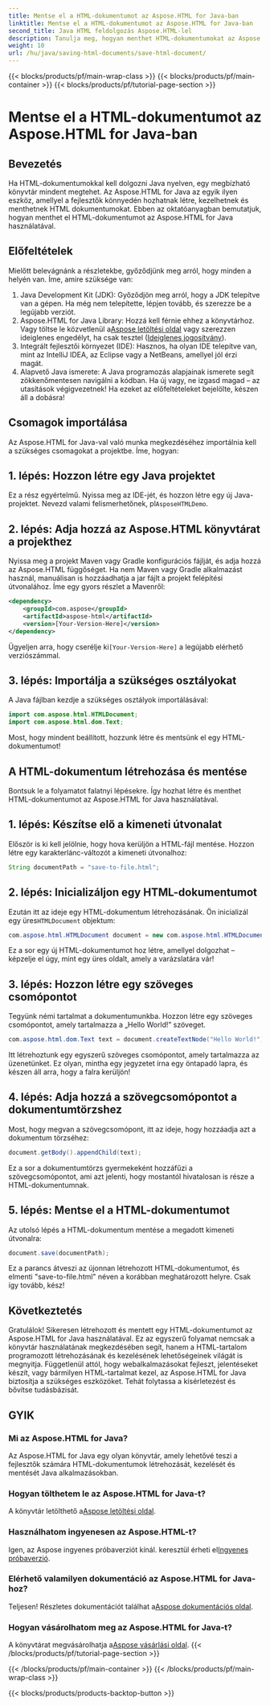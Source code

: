 ```yaml
---
title: Mentse el a HTML-dokumentumot az Aspose.HTML for Java-ban
linktitle: Mentse el a HTML-dokumentumot az Aspose.HTML for Java-ban
second_title: Java HTML feldolgozás Aspose.HTML-lel
description: Tanulja meg, hogyan menthet HTML-dokumentumokat az Aspose.HTML for Java használatával ebből a kezdőknek és szakértőknek készült, lépésről lépésre szóló útmutatóból.
weight: 10
url: /hu/java/saving-html-documents/save-html-document/
---
```


{{< blocks/products/pf/main-wrap-class >}}
{{< blocks/products/pf/main-container >}}
{{< blocks/products/pf/tutorial-page-section >}}

# Mentse el a HTML-dokumentumot az Aspose.HTML for Java-ban

## Bevezetés
Ha HTML-dokumentumokkal kell dolgozni Java nyelven, egy megbízható könyvtár mindent megtehet. Az Aspose.HTML for Java az egyik ilyen eszköz, amellyel a fejlesztők könnyedén hozhatnak létre, kezelhetnek és menthetnek HTML dokumentumokat. Ebben az oktatóanyagban bemutatjuk, hogyan menthet el HTML-dokumentumot az Aspose.HTML for Java használatával. 
## Előfeltételek
Mielőtt belevágnánk a részletekbe, győződjünk meg arról, hogy minden a helyén van. Íme, amire szüksége van:
1. Java Development Kit (JDK): Győződjön meg arról, hogy a JDK telepítve van a gépen. Ha még nem telepítette, lépjen tovább, és szerezze be a legújabb verziót.
2.  Aspose.HTML for Java Library: Hozzá kell férnie ehhez a könyvtárhoz. Vagy töltse le közvetlenül a[Aspose letöltési oldal](https://releases.aspose.com/html/java/) vagy szerezzen ideiglenes engedélyt, ha csak tesztel ([Ideiglenes jogosítvány](https://purchase.aspose.com/temporary-license/)).
3. Integrált fejlesztői környezet (IDE): Hasznos, ha olyan IDE telepítve van, mint az IntelliJ IDEA, az Eclipse vagy a NetBeans, amellyel jól érzi magát.
4. Alapvető Java ismerete: A Java programozás alapjainak ismerete segít zökkenőmentesen navigálni a kódban. Ha új vagy, ne izgasd magad – az utasítások végigvezetnek!
Ha ezeket az előfeltételeket bejelölte, készen áll a dobásra!
## Csomagok importálása
Az Aspose.HTML for Java-val való munka megkezdéséhez importálnia kell a szükséges csomagokat a projektbe. Íme, hogyan:
## 1. lépés: Hozzon létre egy Java projektet
 Ez a rész egyértelmű. Nyissa meg az IDE-jét, és hozzon létre egy új Java-projektet. Nevezd valami felismerhetőnek, pl`AsposeHTMLDemo`.
## 2. lépés: Adja hozzá az Aspose.HTML könyvtárat a projekthez
Nyissa meg a projekt Maven vagy Gradle konfigurációs fájlját, és adja hozzá az Aspose.HTML függőséget. Ha nem Maven vagy Gradle alkalmazást használ, manuálisan is hozzáadhatja a jar fájlt a projekt felépítési útvonalához. Íme egy gyors részlet a Mavenről:
```xml
<dependency>
    <groupId>com.aspose</groupId>
    <artifactId>aspose-html</artifactId>
    <version>[Your-Version-Here]</version>
</dependency>
```
 Ügyeljen arra, hogy cserélje ki`[Your-Version-Here]` a legújabb elérhető verziószámmal.
## 3. lépés: Importálja a szükséges osztályokat
A Java fájlban kezdje a szükséges osztályok importálásával:
```java
import com.aspose.html.HTMLDocument;
import com.aspose.html.dom.Text;
```
Most, hogy mindent beállított, hozzunk létre és mentsünk el egy HTML-dokumentumot!
## A HTML-dokumentum létrehozása és mentése
Bontsuk le a folyamatot falatnyi lépésekre. Így hozhat létre és menthet HTML-dokumentumot az Aspose.HTML for Java használatával.
## 1. lépés: Készítse elő a kimeneti útvonalat
Először is ki kell jelölnie, hogy hova kerüljön a HTML-fájl mentése. Hozzon létre egy karakterlánc-változót a kimeneti útvonalhoz:
```java
String documentPath = "save-to-file.html";
```
## 2. lépés: Inicializáljon egy HTML-dokumentumot
 Ezután itt az ideje egy HTML-dokumentum létrehozásának. Ön inicializál egy üres`HTMLDocument` objektum:
```java
com.aspose.html.HTMLDocument document = new com.aspose.html.HTMLDocument();
```
Ez a sor egy új HTML-dokumentumot hoz létre, amellyel dolgozhat – képzelje el úgy, mint egy üres oldalt, amely a varázslatára vár!
## 3. lépés: Hozzon létre egy szöveges csomópontot
Tegyünk némi tartalmat a dokumentumunkba. Hozzon létre egy szöveges csomópontot, amely tartalmazza a „Hello World!” szöveget.
```java
com.aspose.html.dom.Text text = document.createTextNode("Hello World!");
```
Itt létrehoztunk egy egyszerű szöveges csomópontot, amely tartalmazza az üzenetünket. Ez olyan, mintha egy jegyzetet írna egy öntapadó lapra, és készen áll arra, hogy a falra kerüljön!
## 4. lépés: Adja hozzá a szövegcsomópontot a dokumentumtörzshez
Most, hogy megvan a szövegcsomópont, itt az ideje, hogy hozzáadja azt a dokumentum törzséhez:
```java
document.getBody().appendChild(text);
```
Ez a sor a dokumentumtörzs gyermekeként hozzáfűzi a szövegcsomópontot, ami azt jelenti, hogy mostantól hivatalosan is része a HTML-dokumentumnak.
## 5. lépés: Mentse el a HTML-dokumentumot
Az utolsó lépés a HTML-dokumentum mentése a megadott kimeneti útvonalra:
```java
document.save(documentPath);
```
Ez a parancs átveszi az újonnan létrehozott HTML-dokumentumot, és elmenti "save-to-file.html" néven a korábban meghatározott helyre. Csak így tovább, kész!
## Következtetés
Gratulálok! Sikeresen létrehozott és mentett egy HTML-dokumentumot az Aspose.HTML for Java használatával. Ez az egyszerű folyamat nemcsak a könyvtár használatának megkezdésében segít, hanem a HTML-tartalom programozott létrehozásának és kezelésének lehetőségeinek világát is megnyitja.
Függetlenül attól, hogy webalkalmazásokat fejleszt, jelentéseket készít, vagy bármilyen HTML-tartalmat kezel, az Aspose.HTML for Java biztosítja a szükséges eszközöket. Tehát folytassa a kísérletezést és bővítse tudásbázisát.
## GYIK
### Mi az Aspose.HTML for Java?  
Az Aspose.HTML for Java egy olyan könyvtár, amely lehetővé teszi a fejlesztők számára HTML-dokumentumok létrehozását, kezelését és mentését Java alkalmazásokban.
### Hogyan tölthetem le az Aspose.HTML for Java-t?  
 A könyvtár letölthető a[Aspose letöltési oldal](https://releases.aspose.com/html/java/).
### Használhatom ingyenesen az Aspose.HTML-t?  
 Igen, az Aspose ingyenes próbaverziót kínál. keresztül érheti el[Ingyenes próbaverzió](https://releases.aspose.com/).
### Elérhető valamilyen dokumentáció az Aspose.HTML for Java-hoz?  
 Teljesen! Részletes dokumentációt találhat a[Aspose dokumentációs oldal](https://reference.aspose.com/html/java/).
### Hogyan vásárolhatom meg az Aspose.HTML for Java-t?  
 A könyvtárat megvásárolhatja a[Aspose vásárlási oldal](https://purchase.aspose.com/buy).
{{< /blocks/products/pf/tutorial-page-section >}}

{{< /blocks/products/pf/main-container >}}
{{< /blocks/products/pf/main-wrap-class >}}

{{< blocks/products/products-backtop-button >}}
